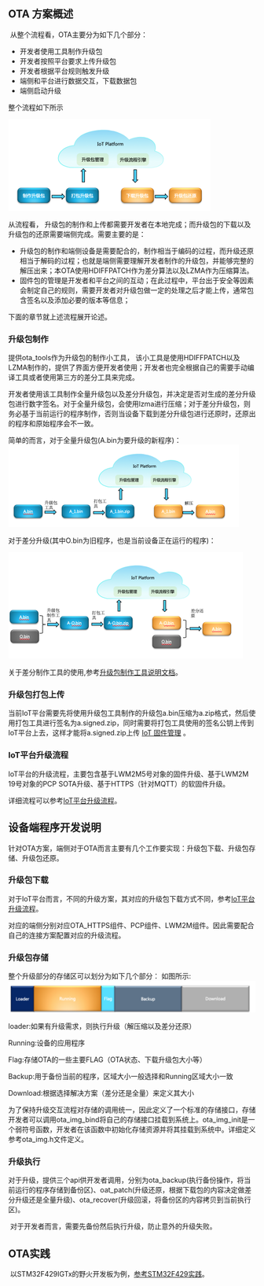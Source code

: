## OTA 方案概述

​	从整个流程看，OTA主要分为如下几个部分：

+ 开发者使用工具制作升级包
+ 开发者按照平台要求上传升级包
+ 开发者根据平台规则触发升级
+ 端侧和平台进行数据交互，下载数据包
+ 端侧启动升级

整个流程如下所示

<img src="./meta/ota_flow.png" style="zoom:50%;" />

从流程看， 升级包的制作和上传都需要开发者在本地完成；而升级包的下载以及升级包的还原需要端侧完成。需要主要的是：

+ 升级包的制作和端侧设备是需要配合的，制作相当于编码的过程，而升级还原相当于解码的过程；也就是端侧需要理解开发者制作的升级包，并能够完整的解压出来；本OTA使用HDIFFPATCH作为差分算法以及LZMA作为压缩算法。
+ 固件包的管理是开发者和平台之间的互动；在此过程中，平台出于安全等因素会制定自己的规则，需要开发者对升级包做一定的处理之后才能上传，通常包含签名以及添加必要的版本等信息；

下面的章节就上述流程展开论述。

###  升级包制作

提供ota_tools作为升级包的制作小工具， 该小工具是使用HDIFFPATCH以及LZMA制作的，提供了界面方便开发者使用；开发者也完全根据自己的需要手动编译工具或者使用第三方的差分工具来完成。

开发者使用该工具制作全量升级包以及差分升级包，并决定是否对生成的差分升级包进行数字签名。对于全量升级包，会使用lzma进行压缩；对于差分升级包，则务必基于当前运行的程序制作，否则当设备下载到差分升级包进行还原时，还原出的程序和原始程序会不一致。

简单的而言，对于全量升级包(A.bin为要升级的新程序)：<img src="./meta/full_packflow.png" style="zoom:50%;" />

对于差分升级(其中O.bin为旧程序，也是当前设备正在运行的程序)：

 <img src="./meta/diff_packflow.png" style="zoom:50%;" />

关于差分制作工具的使用,参考[升级包制作工具说明文档](https://github.com/LiteOS/LiteOS_Lab/blob/iot_link/tools/ota_tool/ota_tool_user_guide.md)。

### 升级包打包上传

当前IoT平台需要先将使用升级包工具制作的升级包a.bin压缩为a.zip格式，然后使用打包工具进行签名为a.signed.zip，同时需要将打包工具使用的签名公钥上传到IoT平台上去，这样才能将a.signed.zip上传 [IoT 固件管理](https://console.huaweicloud.com/iotdm/?region=cn-north-4#/dm-portal/device/software-firmware/package) 。

### IoT平台升级流程

IoT平台的升级流程，主要包含基于LWM2M5号对象的固件升级、基于LWM2M 19号对象的PCP SOTA升级、基于HTTPS（针对MQTT）的软固件升级。

详细流程可以参考[IoT平台升级流程](https://support.huaweicloud.com/usermanual-iothub/iot_01_0047.html)。

## 设备端程序开发说明

针对OTA方案，端侧对于OTA而言主要有几个工作要实现：升级包下载、升级包存储、升级包还原。

### 升级包下载

对于IoT平台而言，不同的升级方案，其对应的升级包下载方式不同，参考[IoT平台升级流程](https://support.huaweicloud.com/usermanual-iothub/iot_01_0047.html)。

对应的端侧分别对应OTA_HTTPS组件、PCP组件、LWM2M组件。因此需要配合自己的连接方案配置对应的升级流程。

### 升级包存储

整个升级部分的存储区可以划分为如下几个部分：
如图所示: ![](./meta/img.png)

loader:如果有升级需求，则执行升级（解压缩以及差分还原）

Running:设备的应用程序

Flag:存储OTA的一些主要FLAG（OTA状态、下载升级包大小等）

Backup:用于备份当前的程序，区域大小一般选择和Running区域大小一致

Download:根据选择解决方案（差分还是全量）来定义其大小

为了保持升级交互流程对存储的调用统一，因此定义了一个标准的存储接口，存储开发者可以调用ota_img_bind将自己的存储接口挂载到系统上。ota_img_init是一个弱符号函数，开发者在该函数中初始化存储资源并将其挂载到系统中。详细定义参考ota_img.h文件定义。

### 升级执行

​		对于升级，提供三个api供开发者调用，分别为ota_backup(执行备份操作，将当前运行的程序存储到备份区)、oat_patch(升级还原，根据下载包的内容决定做差分升级还是全量升级)、ota_recover(升级回滚，将备份区的内容拷贝到当前执行区)。

​		对于开发者而言，需要先备份然后执行升级，防止意外的升级失败。

## OTA实践

​	以STM32F429IGTx的野火开发板为例，[参考STM32F429实践](./ota_stm32f429.md)。





















​        